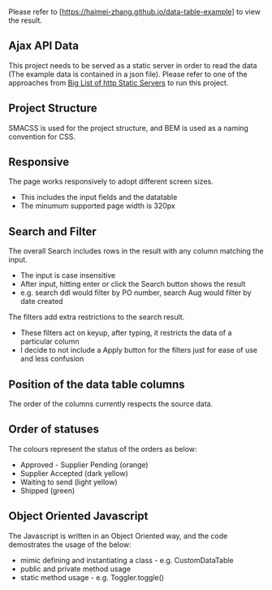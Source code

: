 Please refer to [https://haimei-zhang.github.io/data-table-example] to view the result.

## Ajax API Data
This project needs to be served as a static server in order to read the data (The example data is contained in a json file).
Please refer to one of the approaches from [Big List of http Static Servers](https://gist.github.com/willurd/5720255) to run this project.

## Project Structure
SMACSS is used for the project structure, and BEM is used as a naming convention for CSS.

## Responsive
The page works responsively to adopt different screen sizes.
* This includes the input fields and the datatable
* The minumum supported page width is 320px

## Search and Filter
The overall Search includes rows in the result with any column matching the input.
* The input is case insensitive
* After input, hitting enter or click the Search button shows the result
* e.g. search ddl would filter by PO number, search Aug would filter by date created

The filters add extra restrictions to the search result.
* These filters act on keyup, after typing, it restricts the data of a particular column
* I decide to not include a Apply button for the filters just for ease of use and less confusion

## Position of the data table columns
The order of the columns currently respects the source data.

## Order of statuses
The colours represent the status of the orders as below:
* Approved - Supplier Pending (orange)
* Supplier Accepted (dark yellow)
* Waiting to send (light yellow)
* Shipped (green)

## Object Oriented Javascript
The Javascript is written in an Object Oriented way, and the code demostrates the usage of the below:
* mimic defining and instantiating a class - e.g. CustomDataTable
* public and private method usage
* static method usage - e.g. Toggler.toggle()
